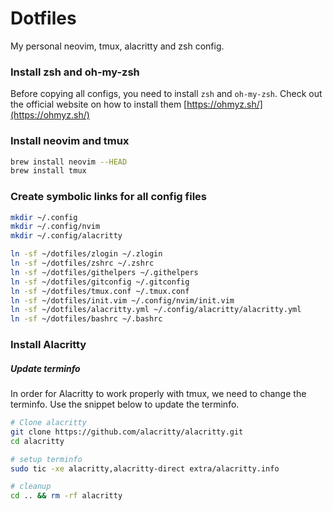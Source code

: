 # Dotfiles

My personal neovim, tmux, alacritty and zsh config.

### Install zsh and oh-my-zsh

Before copying all configs, you need to install `zsh` and `oh-my-zsh`. Check out the official website on how to install them [https://ohmyz.sh/](https://ohmyz.sh/)

### Install neovim and tmux

```bash
brew install neovim --HEAD
brew install tmux
```

### Create symbolic links for all config files

```bash
mkdir ~/.config
mkdir ~/.config/nvim
mkdir ~/.config/alacritty

ln -sf ~/dotfiles/zlogin ~/.zlogin
ln -sf ~/dotfiles/zshrc ~/.zshrc
ln -sf ~/dotfiles/githelpers ~/.githelpers
ln -sf ~/dotfiles/gitconfig ~/.gitconfig
ln -sf ~/dotfiles/tmux.conf ~/.tmux.conf
ln -sf ~/dotfiles/init.vim ~/.config/nvim/init.vim
ln -sf ~/dotfiles/alacritty.yml ~/.config/alacritty/alacritty.yml
ln -sf ~/dotfiles/bashrc ~/.bashrc
```

### Install Alacritty

##### Update terminfo

In order for Alacritty to work properly with tmux, we need to change the terminfo. Use the snippet below to update the terminfo.

```bash
# Clone alacritty
git clone https://github.com/alacritty/alacritty.git
cd alacritty

# setup terminfo
sudo tic -xe alacritty,alacritty-direct extra/alacritty.info

# cleanup
cd .. && rm -rf alacritty
```
